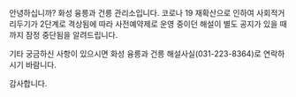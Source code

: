 안녕하십니까? 화성 융릉과 건릉 관리소입니다. 코로나 19 재확산으로 인하여 사회적거리두기가 2단계로 격상됨에 따라 사전예약제로 운영 중이던 해설이 별도 공지가 있을 때까지 잠정 중단됨을 알려드립니다.

기타 궁금하신 사항이 있으시면 화성 융릉과 건릉 해설사실(031-223-8364)로 연락하시기 바람니다.

감사합니다.
